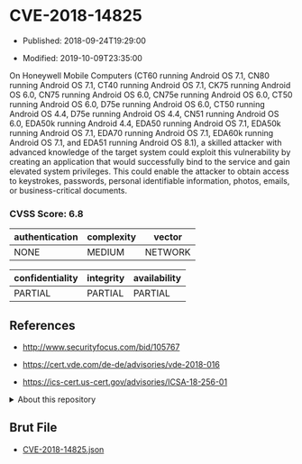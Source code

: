 # CVE-2018-14825

- Published: 2018-09-24T19:29:00

- Modified: 2019-10-09T23:35:00

On Honeywell Mobile Computers (CT60 running Android OS 7.1, CN80 running Android OS 7.1, CT40 running Android OS 7.1, CK75 running Android OS 6.0, CN75 running Android OS 6.0, CN75e running Android OS 6.0, CT50 running Android OS 6.0, D75e running Android OS 6.0, CT50 running Android OS 4.4, D75e running Android OS 4.4, CN51 running Android OS 6.0, EDA50k running Android 4.4, EDA50 running Android OS 7.1, EDA50k running Android OS 7.1, EDA70 running Android OS 7.1, EDA60k running Android OS 7.1, and EDA51 running Android OS 8.1), a skilled attacker with advanced knowledge of the target system could exploit this vulnerability by creating an application that would successfully bind to the service and gain elevated system privileges. This could enable the attacker to obtain access to keystrokes, passwords, personal identifiable information, photos, emails, or business-critical documents.

### CVSS Score: **6.8**

| authentication | complexity | vector |
| --- | --- | --- |
| NONE | MEDIUM | NETWORK |

| confidentiality | integrity | availability |
| --- | --- | --- |
| PARTIAL | PARTIAL | PARTIAL |

## References

* http://www.securityfocus.com/bid/105767

* https://cert.vde.com/de-de/advisories/vde-2018-016

* https://ics-cert.us-cert.gov/advisories/ICSA-18-256-01

<details>
<summary>About this repository</summary> 

  This repository is part of the project [Live Hack CVE](https://github.com/Live-Hack-CVE). Main website can be found [www.live-hack.org](https://www.live-hack.org) 
  
  Made by [Sn0wAlice](https://github.com/Sn0wAlice) for the people that care about security and need to have a feed of the latest CVEs. Hope you enjoy it, don't forget to star the repo and follow me on [Twitter](https://twitter.com/Sn0wAlice) and [Github](https://github.com/Sn0wAlice). And that is my [personnal website](https://www.alice-snow.me/)

  - [Home Page](https://github.com/Live-Hack-CVE)
  - [Framework](https://github.com/Live-Hack-CVE/cve-framework)
  - [CVE database](https://github.com/Live-Hack-CVE/full_database)
  - [Changelog](https://github.com/Live-Hack-CVE/Changelog)
</details>

## Brut File

* [CVE-2018-14825.json](https://raw.githubusercontent.com/Live-Hack-CVE/full_database/main/cves/2018/CVE-2018-14825.json)

